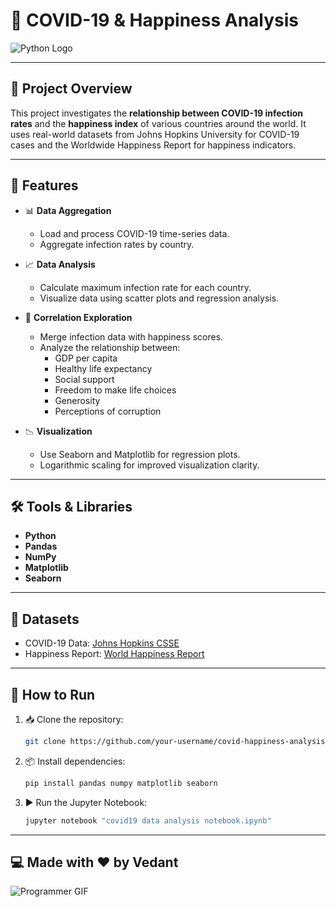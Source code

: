 
# 🐍 COVID-19 & Happiness Analysis

![Python Logo](https://www.vectorlogo.zone/logos/python/python-ar21.svg)

---

## 🚀 Project Overview

This project investigates the **relationship between COVID-19 infection rates** and the **happiness index** of various countries around the world. It uses real-world datasets from Johns Hopkins University for COVID-19 cases and the Worldwide Happiness Report for happiness indicators.

---

## 📌 Features

- 📊 **Data Aggregation**
  - Load and process COVID-19 time-series data.
  - Aggregate infection rates by country.

- 📈 **Data Analysis**
  - Calculate maximum infection rate for each country.
  - Visualize data using scatter plots and regression analysis.

- 🤝 **Correlation Exploration**
  - Merge infection data with happiness scores.
  - Analyze the relationship between:
    - GDP per capita
    - Healthy life expectancy
    - Social support
    - Freedom to make life choices
    - Generosity
    - Perceptions of corruption

- 📉 **Visualization**
  - Use Seaborn and Matplotlib for regression plots.
  - Logarithmic scaling for improved visualization clarity.

---

## 🛠️ Tools & Libraries

- **Python**
- **Pandas**
- **NumPy**
- **Matplotlib**
- **Seaborn**

---

## 📁 Datasets

- COVID-19 Data: [Johns Hopkins CSSE](https://github.com/CSSEGISandData/COVID-19)
- Happiness Report: [World Happiness Report](https://worldhappiness.report/)

---

## 📄 How to Run

1. 📥 Clone the repository:
   ```bash
   git clone https://github.com/your-username/covid-happiness-analysis.git
   ```
2. 📦 Install dependencies:
   ```bash
   pip install pandas numpy matplotlib seaborn
   ```
3. ▶️ Run the Jupyter Notebook:
   ```bash
   jupyter notebook "covid19 data analysis notebook.ipynb"
   ```

---

## 💻 Made with ♥️ by **Vedant**

![Programmer GIF](https://media.giphy.com/media/qgQUggAC3Pfv687qPC/giphy.gif)
